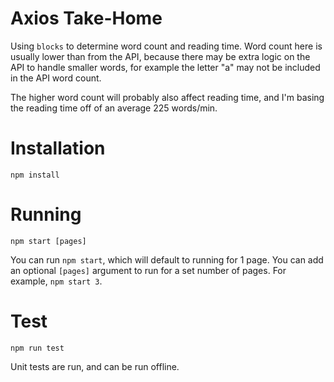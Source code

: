 # Axios Take-Home

Using `blocks` to determine word count and reading time. Word count here is usually lower than from the API, because there may be extra logic on the API to handle smaller words, for example the letter "a" may not be included in the API word count.

The higher word count will probably also affect reading time, and I'm basing the reading time off of an average 225 words/min.

# Installation
`npm install`

# Running
`npm start [pages]`

You can run `npm start`, which will default to running for 1 page. You can add an optional `[pages]` argument to run for a set number of pages. For example, `npm start 3`.

# Test
`npm run test`

Unit tests are run, and can be run offline.
